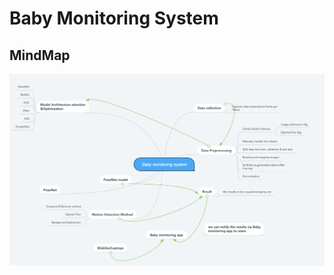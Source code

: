 # Baby Monitoring System

## MindMap
![ScreenShot](Screenshot%202021-04-11%20at%201.52.55%20PM.png)
